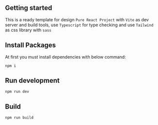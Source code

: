 ## Getting started

This is a ready template for design `Pure React Project` with `Vite` as dev server and build tools, use `Typescript` for type checking and use `Tailwind` as css library with `sass`

## Install Packages

At first you must install dependencies with below command:

```
npm i

```

## Run development

```
npm run dev

```

## Build

```
npm run build

```
